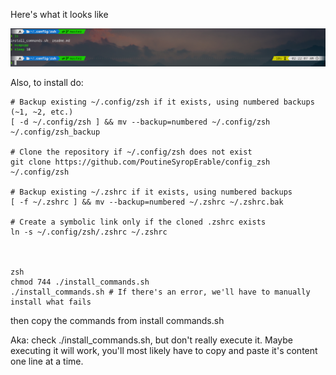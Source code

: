 Here's what it looks like

![Example of zsh config Image](zzz_Example.png)

Also, to install do:

```
# Backup existing ~/.config/zsh if it exists, using numbered backups (~1, ~2, etc.)
[ -d ~/.config/zsh ] && mv --backup=numbered ~/.config/zsh ~/.config/zsh_backup

# Clone the repository if ~/.config/zsh does not exist
git clone https://github.com/PoutineSyropErable/config_zsh ~/.config/zsh

# Backup existing ~/.zshrc if it exists, using numbered backups
[ -f ~/.zshrc ] && mv --backup=numbered ~/.zshrc ~/.zshrc.bak

# Create a symbolic link only if the cloned .zshrc exists
ln -s ~/.config/zsh/.zshrc ~/.zshrc



zsh
chmod 744 ./install_commands.sh
./install_commands.sh # If there's an error, we'll have to manually install what fails
```

then copy the commands from install commands.sh

Aka: check ./install_commands.sh, but don't really execute it. Maybe executing it will work, you'll most likely have to copy and paste
it's content one line at a time.
